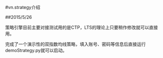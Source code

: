 #vn.strategy介绍

##2015/5/26

策略引擎目前主要对接测试用的是CTP，LTS的理论上只要稍作修改就可以直接用。

完成了一个演示性的双指数均线策略，填入账号、密码等信息后直接运行demoStrategy.py就可以启动。


